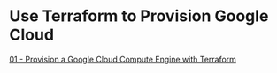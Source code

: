 # Use Terraform to Provision Google Cloud

[01 - Provision a Google Cloud Compute Engine with Terraform]("./01/index.md")
